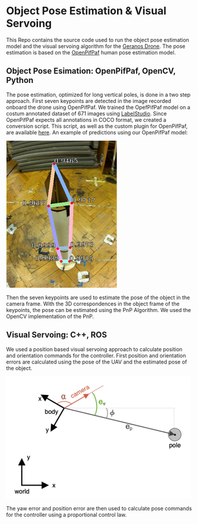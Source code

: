  # Object Pose Estimation & Visual Servoing
 
 This Repo contains the source code used to run the object pose estimation model and the visual servoing algorithm for the [Geranos Drone](https://github.com/Geranos-Drone). The pose estimation is based on the [OpenPifPaf](https://github.com/vita-epfl/openpifpaf) human pose estimation model. 
 
 
## Object Pose Esimation: OpenPifPaf, OpenCV, Python

The pose estimation, optimized for long vertical poles, is done in a two step approach. First seven keypoints are detected in the image recorded onboard the drone using OpenPifPaf. We trained the OpefPifPaf model on a costum annotated dataset of 671 images using [LabelStudio](https://github.com/heartexlabs/label-studio). Since OpenPifPaf expects all annotations in COCO format, we created a conversion script. This script, as well as the custom plugin for OpenPifPaf, are available [here](https://github.com/Geranos-Drone/BT_Vision/tree/master). An example of predictions using our OpenPifPaf model:

<img src="./images/keypoints.png" alt="keypoints" width="300"/>

Then the seven keypoints are used to estimate the pose of the object in the camera frame. With the 3D correspondences in the object frame of the keypoints, the pose can be estimated using the PnP Algorithm. We used the OpenCV implementation of the PnP.



## Visual Servoing: C++, ROS

We used a position based visual servoing approach to calculate position and orientation commands for the controller. First position and orientation errors are calculated using the pose of the UAV and the estimated pose of the object.

<img src="./images/PBVS.png" alt="PBVS" width="500"/>

The yaw error and position error are then used to calculate pose commands for the controller using a proportional control law.
